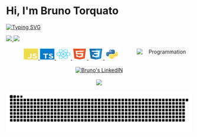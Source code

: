 # Hi, I'm Bruno Torquato

[![Typing SVG](https://readme-typing-svg.herokuapp.com?color=8711BD&lines=Hello%2C+world!;Welcome+to+my+Github)](https://git.io/typing-svg)


<div>
  <a href="https://github.com/schwarzx">
  <img height="180em" src="https://github-readme-stats.vercel.app/api?username=schwarzx&show_icons=true&theme=react&title_color=8711bd&icon_color=8711bd&include_all_commits=true&count_private=true"/>
  <img height="150em" src="https://github-readme-stats.vercel.app/api/top-langs/?username=schwarzx&theme=react&title_color=8711bd&icon_color=8711bd&layout=compact"/>
<div>
<br /> 


 
<div align="center">   
  <img  alt="Js" height="30" width="40" src="https://raw.githubusercontent.com/devicons/devicon/master/icons/javascript/javascript-plain.svg">
  <img  alt="Ts" height="30" width="40" src="https://raw.githubusercontent.com/devicons/devicon/master/icons/typescript/typescript-plain.svg">
  <img  alt="React" height="30" width="40" src="https://raw.githubusercontent.com/devicons/devicon/master/icons/react/react-original.svg">
  <img  alt="HTML" height="30" width="40" src="https://raw.githubusercontent.com/devicons/devicon/master/icons/html5/html5-original.svg">
  <img  alt="CSS" height="30" width="40" src="https://raw.githubusercontent.com/devicons/devicon/master/icons/css3/css3-original.svg">
  <img  alt="Python" height="30" width="40" src="https://raw.githubusercontent.com/devicons/devicon/master/icons/python/python-original.svg">
  <img align="right" src="https://i.giphy.com/media/LmNwrBhejkK9EFP504/200w.webp" alt="Programmation" width="150">
</div>
<br />

  
<div align="center">
<!--   <a href="https://medium.com/@schwarzx" target="_blank"><img alt="Bruno's Medium" src="https://img.shields.io/badge/Medium-12100E?style=for-the-badge&logo=medium&logoColor=white" /></a> -->
  <a href="https://www.linkedin.com/in/brunotsc/" target="_blank"><img alt="Bruno's LinkedIN" src="https://img.shields.io/badge/LinkedIn-0077B5?style=for-the-badge&logo=linkedin&logoColor=white" /></a>
  <br />
  <br />
  <a href="https://hits.seeyoufarm.com" target="_blank"><img src="https://hits.seeyoufarm.com/api/count/incr/badge.svg?url=https%3A%2F%2Fgithub.com%2Fschwarzx%2Fhit-counter&count_bg=%238711BD&title_bg=%23555555&icon=&icon_color=%23E7E7E7&title=hits&edge_flat=true"/></a>
  <br />
  
  ![Snake animation](https://github.com/schwarzx/schwarzx/blob/output/github-contribution-grid-snake.svg)
</div>
  
##

  
